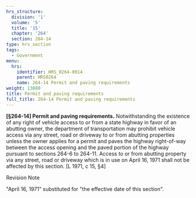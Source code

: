 ```yaml
---
hrs_structure:
  division: '1'
  volume: '5'
  title: '15'
  chapter: '264'
  section: 264-14
type: hrs_section
tags:
  - Government
menu:
  hrs:
    identifier: HRS_0264-0014
    parent: HRS0264
    name: 264-14 Permit and paving requirements
weight: 13080
title: Permit and paving requirements
full_title: 264-14 Permit and paving requirements
---
```

**[§264-14] Permit and paving requirements.** Notwithstanding the existence of any right of vehicle access to or from a state highway in favor of an abutting owner, the department of transportation may prohibit vehicle access via any street, road or driveway to or from abutting properties unless the owner applies for a permit and paves the highway right-of-way between the access opening and the paved portion of the highway pursuant to sections 264-6 to 264-11\. Access to or from abutting property via any street, road or driveway which is in use on April 16, 1971 shall not be affected by this section. [L 1971, c 15, §4]

Revision Note

"April 16, 1971" substituted for "the effective date of this section".